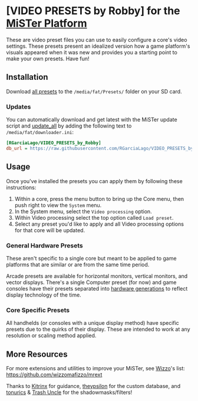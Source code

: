 # [VIDEO PRESETS by Robby] for the [MiSTer Platform](https://github.com/MiSTer-devel/Main_MiSTer/wiki)
These are video preset files you can use to easily configure a core's video settings. These presets present an idealized version how a game platform's visuals appeared when it was new and provides you a starting point to make your own presets. Have fun!



## Installation
Download [all presets](https://github.com/RGarciaLago/VIDEO-PRESETS-by-Robby/tree/main/Presets) to the `/media/fat/Presets/` folder on your SD card.

### Updates
You can automatically download and get latest with the MiSTer update script and [update_all](https://github.com/theypsilon/Update_All_MiSTer) by adding the following text to `/media/fat/downloader.ini`:
```ini
[RGarciaLago/VIDEO_PRESETS_by_Robby]
db_url = https://raw.githubusercontent.com/RGarciaLago/VIDEO_PRESETS_by_Robby/db/db.json.zip
```


## Usage
Once you've installed the presets you can apply them by following these instructions:
1. Within a core, press the menu button to bring up the Core menu, then push right to view the `System` menu.
2. In the System menu, select the `Video processing` option.
3. Within Video processing select the top option called `Load preset`.
4. Select any preset you'd like to apply and all Video processing options for that core will be updated.

### General Hardware Presets
These aren't specific to a single core but meant to be applied to game platforms that are similar or are from the same time period.

Arcade presets are available for horizontal monitors, vertical monitors, and vector displays. There's a single Computer preset (for now) and game consoles have their presets separated into [hardware generations](https://en.wikipedia.org/wiki/Home_video_game_console_generations) to reflect display technology of the time.

### Core Specific Presets
All handhelds (or consoles with a unique display method) have specific presets due to the quirks of their display. These are intended to work at any resolution or scaling method applied.


## More Resources
For more extensions and utilities to improve your MiSTer, see [Wizzo](https://github.com/wizzomafizzo)'s list: https://github.com/wizzomafizzo/mrext

Thanks to [Kitrinx](https://github.com/Kitrinx) for guidance, [theypsilon](https://github.com/theypsilon) for the custom database, and [tonurics](https://github.com/tonurics) & [Trash Uncle](https://github.com/trashuncle) for the shadowmasks/filters!
